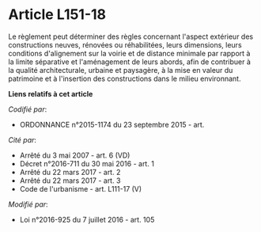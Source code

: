 # Article L151-18

Le règlement peut déterminer des règles concernant l'aspect extérieur des constructions neuves, rénovées ou réhabilitées,
leurs dimensions, leurs conditions d'alignement sur la voirie et de distance minimale par rapport à la limite séparative et
l'aménagement de leurs abords, afin de contribuer à la qualité architecturale, urbaine et paysagère, à la mise en valeur du
patrimoine et à l'insertion des constructions dans le milieu environnant.

**Liens relatifs à cet article**

_Codifié par_:

  - ORDONNANCE n°2015-1174 du 23 septembre 2015 - art.

_Cité par_:

  - Arrêté du 3 mai 2007 - art. 6 (VD)
  - Décret n°2016-711 du 30 mai 2016 - art. 1
  - Arrêté du 22 mars 2017 - art. 2
  - Arrêté du 22 mars 2017 - art. 3
  - Code de l'urbanisme - art. L111-17 (V)

_Modifié par_:

  - Loi n°2016-925 du 7 juillet 2016 - art. 105
